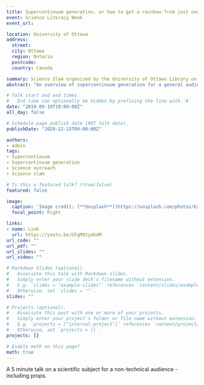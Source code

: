 ```yaml
---
title: Supercontinuum generation, or how to get a rainbow from just one colour
event: Science Literacy Week
event_url:

location: University of Ottawa
address:
  street: 
  city: Ottawa
  region: Ontario
  postcode: 
  country: Canada

summary: Science Slam organized by the University of Ottawa Library on behalf of Science Literacy Week 
abstract: "An overview of supercontinuum generation for a general audience including a variety of semi-accurate analogies the physics approximation that almost everything is a spring."

# Talk start and end times.
#   End time can optionally be hidden by prefixing the line with `#`.
date: "2019-09-19T19:00:00Z"
all_day: false

# Schedule page publish date (NOT talk date).
publishDate: "2020-12-15T00:00:00Z"

authors:
- admin 
tags: 
- Supercontinuum 
- Supercontinuum generation
- Science outreach
- Science slam

# Is this a featured talk? (true/false)
featured: false

image:
  caption: 'Image credit: [**Unsplash**](https://unsplash.com/photos/bzdhc5b3Bxs)'
  focal_point: Right

links:
- name: Link
  url: https://youtu.be/GFgMQtyahdM
url_code: ""
url_pdf: ""
url_slides: ""
url_video: ""

# Markdown Slides (optional).
#   Associate this talk with Markdown slides.
#   Simply enter your slide deck's filename without extension.
#   E.g. `slides = "example-slides"` references `content/slides/example-slides.md`.
#   Otherwise, set `slides = ""`.
slides: "" 

# Projects (optional).
#   Associate this post with one or more of your projects.
#   Simply enter your project's folder or file name without extension.
#   E.g. `projects = ["internal-project"]` references `content/project/deep-learning/index.md`.
#   Otherwise, set `projects = []`.
projects: []

# Enable math on this page?
math: true
---
```


A 5 minute talk on a scientific subject for a non-technical audience - including props. 
